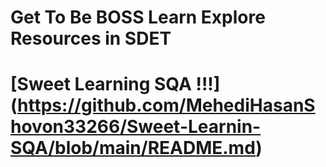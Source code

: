 # Get To Be BOSS Learn Explore Resources in SDET

# [Sweet Learning SQA !!!] (https://github.com/MehediHasanShovon33266/Sweet-Learnin-SQA/blob/main/README.md)
